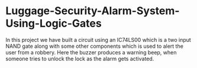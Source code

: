 # Luggage-Security-Alarm-System-Using-Logic-Gates
In this project we have built a circuit using an IC74LS00 which is a two input NAND gate along with some other components which is used to alert the user from a robbery. Here the buzzer produces a warning beep, when someone tries to unlock the lock as the alarm gets activated. 
